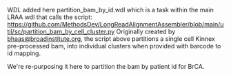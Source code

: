 WDL added here partition_bam_by_id.wdl which is a task within the main LRAA wdl that calls the script:
https://github.com/MethodsDev/LongReadAlignmentAssembler/blob/main/util/sc/partition_bam_by_cell_cluster.py
Originally created by bhaas@broadinstitute.org, the script above partitions a single cell Kinnex pre-processed bam, into individual clusters when provided with barcode to id mapping.

We're re-purposing it here to partition the bam by patient id for BrCA.
